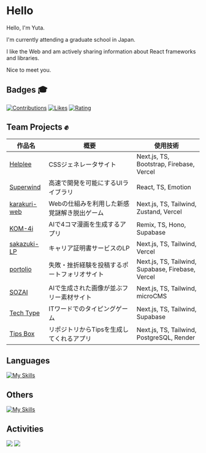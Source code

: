 # Hello

Hello, I'm Yuta. 

I'm currently attending a graduate school in Japan.

I like the Web and am actively sharing information about React frameworks and libraries. 

Nice to meet you.

## Badges 🎓
[![Contributions](https://badgen.org/img/qiita/y_ta/contributions?style=plastic)](https://qiita.com/y_ta)
[![Likes](https://badgen.org/img/zenn/y_ta/likes?style=plastic)](https://zenn.dev/y_ta)
[![Rating](https://badgen.org/img/atcoder/blackowl/rating/algorithm?style=plastic)](https://atcoder.jp/users/blackowl?contestType=algo)

## Team Projects ✊

| 作品名 | 概要 | 使用技術 |
| ------ | ---- | -------- |
|    [Helplee](https://github.com/balckowl/helplee2)    |  CSSジェネレータサイト  | Next.js, TS, Bootstrap, Firebase, Vercel |
|    [Superwind](https://github.com/balckowl/superwindui)   |   高速で開発を可能にするUIライブラリ   | React, TS, Emotion |
|    [karakuri-web](https://github.com/balckowl/karakuri-web)  |   Webの仕組みを利用した新感覚謎解き脱出ゲーム  |  Next.js, TS, Tailwind, Zustand, Vercel |
|    [KOM-4i](https://github.com/balckowl/KOMA-AI)             |   AIで4コマ漫画を生成するアプリ              | Remix, TS, Hono, Supabase |
|    [sakazuki-LP](https://github.com/balckowl/sakazuki)       |   キャリア証明書サービスのLP                | Next.js, TS, Tailwind, Vercel |
|    [portolio](https://github.com/balckowl/portolio)          |   失敗・挫折経験を投稿するポートフォリオサイト   | Next.js, TS, Tailwind, Supabase, Firebase, Vercel |
|    [SOZAI](https://github.com/balckowl/sozai-netlify)        |   AIで生成された画像が並ぶフリー素材サイト　　　　　　　　| Next.js, TS, Tailwind, microCMS |
|    [Tech Type](https://github.com/balckowl/typing-game)      |   ITワードでのタイピングゲーム　             | Next.js, TS, Tailwind, Supabase |
|    [Tips Box](https://github.com/balckowl/tips-box)          |   リポジトリからTipsを生成してくれるアプリ     | Next.js, TS, Tailwind, PostgreSQL, Render |

## Languages
[![My Skills](https://skillicons.dev/icons?i=javascript,typescript,go,php,python,cs&perline=8)](https://skillicons.dev)

## Others
[![My Skills](https://skillicons.dev/icons?i=bootstrap,tailwindcss,emotion,express,react,svelte,nextjs,p5js,supabase,firebase,mongodb,postman,vercel,graphql,apollo,unity&perline=8)](https://skillicons.dev)

## Activities
![](http://github-profile-summary-cards.vercel.app/api/cards/repos-per-language?username=balckowl&bg_color=00000000) ![](http://github-profile-summary-cards.vercel.app/api/cards/most-commit-language?username=balckowl&bg_color=00000000)
